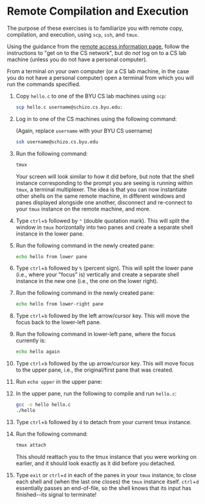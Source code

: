 # Remote Compilation and Execution

The purpose of these exercises is to familiarize you with remote copy,
compilation, and execution, using `scp`, `ssh`, and `tmux`.

Using the guidance from the
[remote access information page](../REMOTE_ACCESS.md), follow the instructions
to "get on to the CS network", but do *not* log on to a CS lab machine (unless
you do not have a personal computer).

From a terminal on your own computer (or a CS lab machine, in the case you do
not have a personal computer) open a terminal from which you will run the
commands specified.

 1. Copy `hello.c` to one of the BYU CS lab machines using `scp`:

    ```bash
    scp hello.c username@schizo.cs.byu.edu:
    ```

 2. Log in to one of the CS machines using the following command:

    (Again, replace `username` with your BYU CS username)

    ```bash
    ssh username@schizo.cs.byu.edu
    ```

 3. Run the following command:

    ```bash
    tmux
    ```

    Your screen will look similar to how it did before, but note that the shell
    instance corresponding to the prompt you are seeing is running within
    `tmux`, a terminal multiplexer.  The idea is that you can now instantiate
    other shells on the same remote machine, in different windows and panes
    displayed alongside one another, disconnect and re-connect to your `tmux`
    instance on the remote machine, and more.

 4. Type `ctrl`+`b` followed by `"` (double quotation mark).  This will split
    the window in `tmux` horizontally into two panes and create a separate
    shell instance in the lower pane.

 5. Run the following command in the newly created pane:

    ```bash
    echo hello from lower pane
    ```

 6. Type `ctrl`+`b` followed by `%` (percent sign).  This will split the lower
    pane (i.e., where your "focus" is) vertically and create a separate shell
    instance in the new one (i.e., the one on the lower right).

 7. Run the following command in the newly created pane:

    ```bash
    echo hello from lower-right pane
    ```

 8. Type `ctrl`+`b` followed by the left arrow/cursor key.  This will move the
    focus back to the lower-left pane.

 9. Run the following command in lower-left pane, where the focus currently is:

    ```bash
    echo hello again
    ```

 10. Type `ctrl`+`b` followed by the up arrow/cursor key.  This will move
     focus to the upper pane, i.e., the original/first pane that was
     created.

 11. Run `echo upper` in the upper pane:

 12. In the upper pane, run the following to compile and run `hello.c`:

     ```bash
     gcc -o hello hello.c
     ./hello
     ```

 13. Type `ctrl`+`b` followed by `d` to detach from your current tmux instance.

 14. Run the following command:

     ```bash
     tmux attach
     ```

     This should reattach you to the tmux instance that you were working on
     earlier, and it should look exactly as it did before you detached.

 15. Type `exit` or `ctrl`+`d` in each of the panes in your `tmux` instance, to
     close each shell and (when the last one closes) the `tmux` instance
     itself.  `ctrl`+`d` essentially passes an end-of-file, so the shell knows
     that its input has finished--its signal to terminate!
